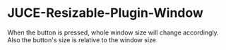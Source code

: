# JUCE-Resizable-Plugin-Window

When the button is pressed, whole window size will change accordingly. Also the button's size is relative to the window size
